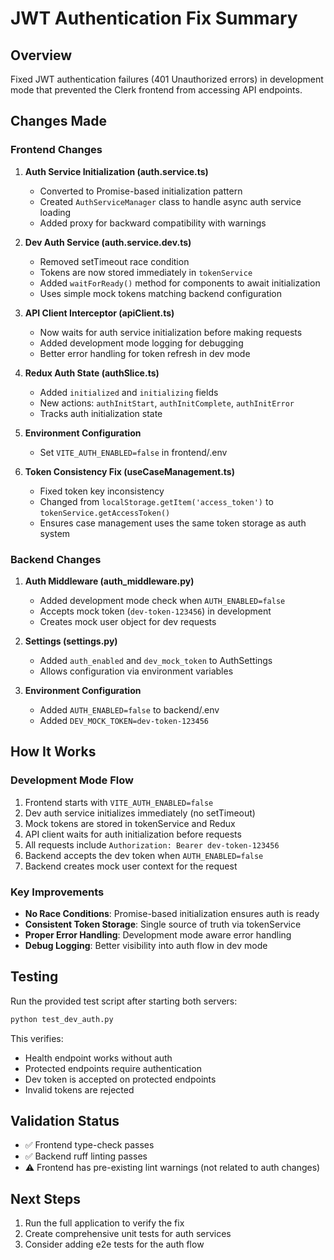 # JWT Authentication Fix Summary

## Overview
Fixed JWT authentication failures (401 Unauthorized errors) in development mode that prevented the Clerk frontend from accessing API endpoints.

## Changes Made

### Frontend Changes

1. **Auth Service Initialization (auth.service.ts)**
   - Converted to Promise-based initialization pattern
   - Created `AuthServiceManager` class to handle async auth service loading
   - Added proxy for backward compatibility with warnings

2. **Dev Auth Service (auth.service.dev.ts)**
   - Removed setTimeout race condition
   - Tokens are now stored immediately in `tokenService`
   - Added `waitForReady()` method for components to await initialization
   - Uses simple mock tokens matching backend configuration

3. **API Client Interceptor (apiClient.ts)**
   - Now waits for auth service initialization before making requests
   - Added development mode logging for debugging
   - Better error handling for token refresh in dev mode

4. **Redux Auth State (authSlice.ts)**
   - Added `initialized` and `initializing` fields
   - New actions: `authInitStart`, `authInitComplete`, `authInitError`
   - Tracks auth initialization state

5. **Environment Configuration**
   - Set `VITE_AUTH_ENABLED=false` in frontend/.env

6. **Token Consistency Fix (useCaseManagement.ts)**
   - Fixed token key inconsistency
   - Changed from `localStorage.getItem('access_token')` to `tokenService.getAccessToken()`
   - Ensures case management uses the same token storage as auth system

### Backend Changes

1. **Auth Middleware (auth_middleware.py)**
   - Added development mode check when `AUTH_ENABLED=false`
   - Accepts mock token (`dev-token-123456`) in development
   - Creates mock user object for dev requests

2. **Settings (settings.py)**
   - Added `auth_enabled` and `dev_mock_token` to AuthSettings
   - Allows configuration via environment variables

3. **Environment Configuration**
   - Added `AUTH_ENABLED=false` to backend/.env
   - Added `DEV_MOCK_TOKEN=dev-token-123456`

## How It Works

### Development Mode Flow
1. Frontend starts with `VITE_AUTH_ENABLED=false`
2. Dev auth service initializes immediately (no setTimeout)
3. Mock tokens are stored in tokenService and Redux
4. API client waits for auth initialization before requests
5. All requests include `Authorization: Bearer dev-token-123456`
6. Backend accepts the dev token when `AUTH_ENABLED=false`
7. Backend creates mock user context for the request

### Key Improvements
- **No Race Conditions**: Promise-based initialization ensures auth is ready
- **Consistent Token Storage**: Single source of truth via tokenService
- **Proper Error Handling**: Development mode aware error handling
- **Debug Logging**: Better visibility into auth flow in dev mode

## Testing

Run the provided test script after starting both servers:
```bash
python test_dev_auth.py
```

This verifies:
- Health endpoint works without auth
- Protected endpoints require authentication
- Dev token is accepted on protected endpoints
- Invalid tokens are rejected

## Validation Status
- ✅ Frontend type-check passes
- ✅ Backend ruff linting passes
- ⚠️ Frontend has pre-existing lint warnings (not related to auth changes)

## Next Steps
1. Run the full application to verify the fix
2. Create comprehensive unit tests for auth services
3. Consider adding e2e tests for the auth flow